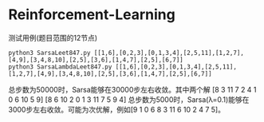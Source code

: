 # Reinforcement-Learning

测试用例(题目范围的12节点)
```shell
python3 SarsaLeet847.py [[1,6],[0,2,3],[0,1,3,4],[2,5,11],[1,2,7],[4,9],[3,4,8,10],[2,5],[3,6],[1,4,7],[2,5],[6,7]]
python3 SarsaLambdaLeet847.py [[1,6],[0,2,3],[0,1,3,4],[2,5,11],[1,2,7],[4,9],[3,4,8,10],[2,5],[3,6],[1,4,7],[2,5],[6,7]]
```

总步数为50000时，Sarsa能够在30000步左右收敛。其中两个解 [8 3 11 7 2 4 1 0 6 10 5 9] [8 6 10 2 0 1 3 11 7 5 9 4]
总步数为5000时，Sarsa(λ=0.1)能够在3000步左右收敛。可能为次优解，例如[9 1 0 6 8 3 11 6 10 2 4 7 5]。